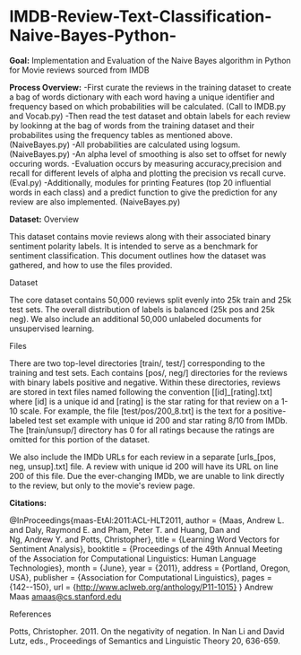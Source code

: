 # IMDB-Review-Text-Classification-Naive-Bayes-Python-
****Goal:**** Implementation and Evaluation of the Naive Bayes algorithm in Python for Movie reviews sourced from IMDB

****Process Overview:**** 
-First curate the reviews in the training dataset to create a bag of words dictionary with each word having a unique 
 identifier and frequency based on which probabilities will be calculated. (Call to IMDB.py and Vocab.py)
-Then read the test dataset and obtain labels for each review by lookinng at the bag of words from the training dataset 
 and their probabilites using the frequency tables as mentioned above. (NaiveBayes.py)
-All probabilities are calculated using logsum. (NaiveBayes.py)
-An alpha level of smoothing is also set to offset for newly occuring words.
-Evaluation occurs by measuring accuracy,precision and recall for different levels of alpha and plotting 
 the precision vs recall curve.   (Eval.py)
-Additionally, modules for printing Features (top 20 influential words in each class) and a predict function to give the 
 prediction for any review are also implemented. (NaiveBayes.py)


****Dataset:**** 
Overview

This dataset contains movie reviews along with their associated binary
sentiment polarity labels. It is intended to serve as a benchmark for
sentiment classification. This document outlines how the dataset was
gathered, and how to use the files provided. 

Dataset 

The core dataset contains 50,000 reviews split evenly into 25k train
and 25k test sets. The overall distribution of labels is balanced (25k
pos and 25k neg). We also include an additional 50,000 unlabeled
documents for unsupervised learning. 

Files

There are two top-level directories [train/, test/] corresponding to
the training and test sets. Each contains [pos/, neg/] directories for
the reviews with binary labels positive and negative. Within these
directories, reviews are stored in text files named following the
convention [[id]_[rating].txt] where [id] is a unique id and [rating] is
the star rating for that review on a 1-10 scale. For example, the file
[test/pos/200_8.txt] is the text for a positive-labeled test set
example with unique id 200 and star rating 8/10 from IMDb. The
[train/unsup/] directory has 0 for all ratings because the ratings are
omitted for this portion of the dataset.

We also include the IMDb URLs for each review in a separate
[urls_[pos, neg, unsup].txt] file. A review with unique id 200 will
have its URL on line 200 of this file. Due the ever-changing IMDb, we
are unable to link directly to the review, but only to the movie's
review page.

****Citations:****


@InProceedings{maas-EtAl:2011:ACL-HLT2011,
  author    = {Maas, Andrew L.  and  Daly, Raymond E.  and  Pham, Peter T.  and  Huang, Dan  and  
                Ng, Andrew Y.  and  Potts, Christopher},
  title     = {Learning Word Vectors for Sentiment Analysis},
  booktitle = {Proceedings of the 49th Annual Meeting of the Association for Computational Linguistics: Human Language Technologies},
  month     = {June},
  year      = {2011},
  address   = {Portland, Oregon, USA},
  publisher = {Association for Computational Linguistics},
  pages     = {142--150},
  url       = {http://www.aclweb.org/anthology/P11-1015}
}
Andrew Maas
amaas@cs.stanford.edu

References

Potts, Christopher. 2011. On the negativity of negation. In Nan Li and
David Lutz, eds., Proceedings of Semantics and Linguistic Theory 20,
636-659.



